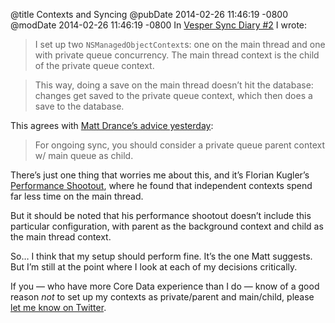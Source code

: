 @title Contexts and Syncing
@pubDate 2014-02-26 11:46:19 -0800
@modDate 2014-02-26 11:46:19 -0800
In <a href="http://inessential.com/2013/10/05/vesper_sync_diary_2_core_data">Vesper Sync Diary #2</a> I wrote:

>I set up two <code>NSManagedObject&#8203;Context</code>s: one on the main thread and one with private queue concurrency. The main thread context is the child of the private queue context.

>This way, doing a save on the main thread doesn’t hit the database: changes get saved to the private queue context, which then does a save to the database.

This agrees with <a href="https://twitter.com/drance/status/438556433974456321">Matt Drance’s advice yesterday</a>:

>For ongoing sync, you should consider a private queue parent context w/ main queue as child.

There’s just one thing that worries me about this, and it’s Florian Kugler’s <a href="http://floriankugler.com/blog/2013/4/29/concurrent-core-data-stack-performance-shootout">Performance Shootout</a>, where he found that independent contexts spend far less time on the main thread.

But it should be noted that his performance shootout doesn’t include this particular configuration, with parent as the background context and child as the main thread context.

So… I think that my setup should perform fine. It’s the one Matt suggests. But I’m still at the point where I look at each of my decisions critically.

If you — who have more Core Data experience than I do — know of a good reason *not* to set up my contexts as private/parent and main/child, please <a href="https://twitter.com/brentsimmons">let me know on Twitter</a>.
